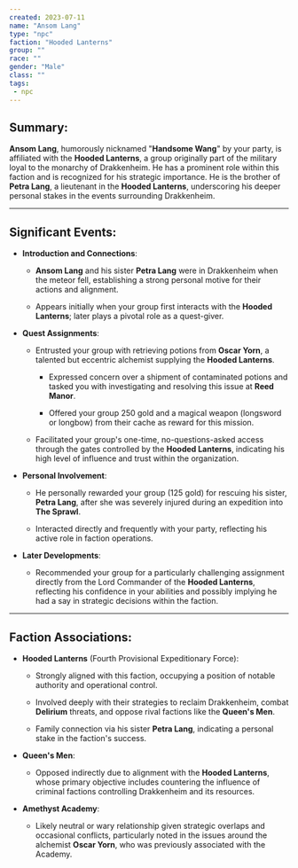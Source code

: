 ```yaml
---
created: 2023-07-11
name: "Ansom Lang"
type: "npc"
faction: "Hooded Lanterns"
group: ""
race: ""
gender: "Male"
class: ""
tags:
 - npc
---
```

## Summary:

**Ansom Lang**, humorously nicknamed "**Handsome Wang**" by your party, is affiliated with the **Hooded Lanterns**, a group originally part of the military loyal to the monarchy of Drakkenheim. He has a prominent role within this faction and is recognized for his strategic importance. He is the brother of **Petra Lang**, a lieutenant in the **Hooded Lanterns**, underscoring his deeper personal stakes in the events surrounding Drakkenheim.

---

## Significant Events:

- **Introduction and Connections**:
    
    - **Ansom Lang** and his sister **Petra Lang** were in Drakkenheim when the meteor fell, establishing a strong personal motive for their actions and alignment.
        
    - Appears initially when your group first interacts with the **Hooded Lanterns**; later plays a pivotal role as a quest-giver.
        
- **Quest Assignments**:
    
    - Entrusted your group with retrieving potions from **Oscar Yorn**, a talented but eccentric alchemist supplying the **Hooded Lanterns**.
        
        - Expressed concern over a shipment of contaminated potions and tasked you with investigating and resolving this issue at **Reed Manor**.
            
        - Offered your group 250 gold and a magical weapon (longsword or longbow) from their cache as reward for this mission.
            
    - Facilitated your group's one-time, no-questions-asked access through the gates controlled by the **Hooded Lanterns**, indicating his high level of influence and trust within the organization.
        
- **Personal Involvement**:
    
    - He personally rewarded your group (125 gold) for rescuing his sister, **Petra Lang**, after she was severely injured during an expedition into **The Sprawl**.
        
    - Interacted directly and frequently with your party, reflecting his active role in faction operations.
        
- **Later Developments**:
    
    - Recommended your group for a particularly challenging assignment directly from the Lord Commander of the **Hooded Lanterns**, reflecting his confidence in your abilities and possibly implying he had a say in strategic decisions within the faction.
        

---

## Faction Associations:

- **Hooded Lanterns** (Fourth Provisional Expeditionary Force):
    
    - Strongly aligned with this faction, occupying a position of notable authority and operational control.
        
    - Involved deeply with their strategies to reclaim Drakkenheim, combat **Delirium** threats, and oppose rival factions like the **Queen's Men**.
        
    - Family connection via his sister **Petra Lang**, indicating a personal stake in the faction's success.
        
- **Queen's Men**:
    
    - Opposed indirectly due to alignment with the **Hooded Lanterns**, whose primary objective includes countering the influence of criminal factions controlling Drakkenheim and its resources.
        
- **Amethyst Academy**:
    
    - Likely neutral or wary relationship given strategic overlaps and occasional conflicts, particularly noted in the issues around the alchemist **Oscar Yorn**, who was previously associated with the Academy.
